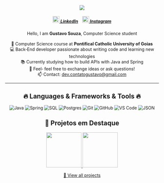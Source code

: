 

<h1 align="center">
  <a href="https://git.io/typing-svg">
    <img src="https://readme-typing-svg.herokuapp.com/?lines=Hello,+There!+👋;This+is+Gustavo+Souza...;Nice+to+meet+you!&center=true&size=30">
  </a>
</h1>

<h5 align="center">
  <a href="https://www.linkedin.com/in/gustavosouzza/" title="LinkedIn"><img width="22" src="https://cdn.jsdelivr.net/npm/simple-icons@v8/icons/linkedin.svg" /> LinkedIn</a> &nbsp;&nbsp;
  <a href="https://www.instagram.com/guhhzwq/" title="Instagram"><img width="22" src="https://cdn.jsdelivr.net/npm/simple-icons@v8/icons/instagram.svg" /> Instagram</a>
</h5>



<p align="center">
  Hello, I am <strong>Gustavo Souza</strong>, Computer Science student<br><br>
  🔬 Computer Science course at <strong>Pontifical Catholic University of Goias</strong><br>
  💻 Back‑End developer passionate about writing code and learning new technologies<br>
  📚 Currently studying how to build APIs with Java and Spring<br>
  💬 Feel‑ feel free to exchange ideas or ask questions!<br>
  📫 Contact: <a href="mailto:dev.contatogustavo@gmail.com">dev.contatogustavo@gmail.com</a>
</p>

---

<h2 align="center">🔥 Languages & Frameworks & Tools 🔥</h2>

<p align="center">
  <img alt="Java"      src="https://img.shields.io/badge/Java-ED8B00?style=for-the-badge&logo=java&logoColor=white" />
  <img alt="Spring"    src="https://img.shields.io/badge/Spring-6DB33F?style=for-the-badge&logo=spring&logoColor=white" />
  <img alt="SQL"       src="https://img.shields.io/badge/SQL-4479A1?style=for-the-badge&logo=postgresql&logoColor=white" />
  <img alt="Postgres"  src="https://img.shields.io/badge/PostgreSQL-336791?style=for-the-badge&logo=postgresql&logoColor=white" />
  <img alt="Git"       src="https://img.shields.io/badge/Git-F05032?style=for-the-badge&logo=git&logoColor=white" />
  <img alt="GitHub"    src="https://img.shields.io/badge/GitHub-181717?style=for-the-badge&logo=github&logoColor=white" />
  <img alt="VS Code"   src="https://img.shields.io/badge/VS%20Code-007ACC?style=for-the-badge&logo=visual-studio-code&logoColor=white" />
  <img alt="JSON"      src="https://img.shields.io/badge/JSON-000000?style=for-the-badge&logo=json&logoColor=white" />
</p>


<h2 align="center">🚀 Projetos em Destaque</h2>

<p align="center">
  
  <a href="https://github.com/gxstavoqy/UserRegistrationAPI" title="Projeto 1">
    <img src="https://github-readme-stats.vercel.app/api/pin/?username=gxstavoqy&repo=UserRegistrationAPI&theme=react&border_radius=10" height="115" />
  </a>
  <a href="https://github.com/gustavosouzza/mini_sistema" title="Projeto 2">
    <img src="https://github-readme-stats.vercel.app/api/pin/?username=gxstavoqy&repo=mini_sistema&theme=react&border_radius=10" height="115" />
  </a>
</p>

<p align="center">
  <a href="https://github.com/gxstavoqy?tab=repositories" title="Mais projetos">🔎 View all projects</a>
</p>

